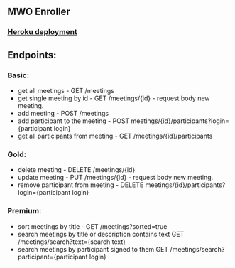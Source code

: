 
## MWO Enroller

### [Heroku deployment](https://mwoenroller.herokuapp.com/)

## Endpoints:

### Basic:
 - get all meetings - GET /meetings
 - get single meeting by id - GET /meetings/{id} - request body new meeting.
 - add meeting - POST /meetings
 - add participant to the meeting - POST meetings/{id}/participants?login={participant login}
 - get all participants from meeting - GET /meetings/{id}/participants
### Gold:
 - delete meeting - DELETE /meetings/{id}
 - update meeting - PUT /meetings/{id} - request body new meeting.
 - remove participant from meeting - DELETE meetings/{id}/participants?login={participant login}
### Premium:
 - sort meetings by title - GET /meetings?sorted=true
 - search meetings by title or description contains text GET /meetings/search?text={search text}
 - search meetings by participant signed to them GET /meetings/search?participant={participant login}